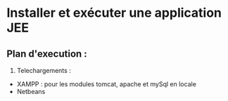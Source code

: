 # Installer et exécuter une application JEE

## Plan d'execution :

1. Telechargements :
  * XAMPP : pour les modules tomcat, apache et mySql en locale 
  * Netbeans
    
